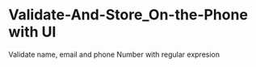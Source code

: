 # Validate-And-Store_On-the-Phone with UI
Validate name, email and phone Number with regular expresion
